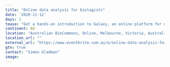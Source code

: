 ```yaml
---
title: "Online data analysis for biologists"
date: '2020-11-12'
days: 1
tease: "Get a hands-on introduction to Galaxy, an online platform for data analysis"
continent: AU
location: "Australian BioCommons, Online, Melbourne, Victoria, Australia"
location_url: ""
external_url: "https://www.eventbrite.com.au/e/online-data-analysis-for-biologists-november-2020-tickets-123259172503"
gtn: true
contact: "Simon Gladman"
image: 
---
```

